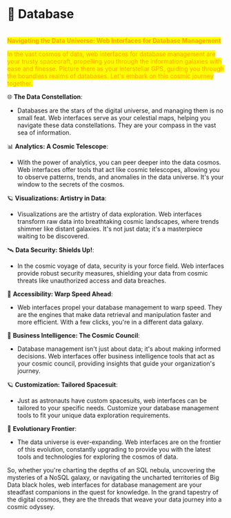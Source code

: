 # 💽 Database

\
<mark style="color:orange;">**Navigating the Data Universe: Web Interfaces for Database Management**</mark>

<mark style="color:orange;">In the vast cosmos of data, web interfaces for database management are your trusty spacecraft, propelling you through the information galaxies with ease and finesse. Picture them as your interstellar GPS, guiding you through the boundless realms of databases. Let's embark on this cosmic journey together.</mark>

🌐 **The Data Constellation**:

* Databases are the stars of the digital universe, and managing them is no small feat. Web interfaces serve as your celestial maps, helping you navigate these data constellations. They are your compass in the vast sea of information.

📊 **Analytics: A Cosmic Telescope**:

* With the power of analytics, you can peer deeper into the data cosmos. Web interfaces offer tools that act like cosmic telescopes, allowing you to observe patterns, trends, and anomalies in the data universe. It's your window to the secrets of the cosmos.

🪐 **Visualizations: Artistry in Data**:

* Visualizations are the artistry of data exploration. Web interfaces transform raw data into breathtaking cosmic landscapes, where trends shimmer like distant galaxies. It's not just data; it's a masterpiece waiting to be discovered.

🛰️ **Data Security: Shields Up!**:

* In the cosmic voyage of data, security is your force field. Web interfaces provide robust security measures, shielding your data from cosmic threats like unauthorized access and data breaches.

🚀 **Accessibility: Warp Speed Ahead**:

* Web interfaces propel your database management to warp speed. They are the engines that make data retrieval and manipulation faster and more efficient. With a few clicks, you're in a different data galaxy.

💼 **Business Intelligence: The Cosmic Council**:

* Database management isn't just about data; it's about making informed decisions. Web interfaces offer business intelligence tools that act as your cosmic council, providing insights that guide your organization's journey.

🪐 **Customization: Tailored Spacesuit**:

* Just as astronauts have custom spacesuits, web interfaces can be tailored to your specific needs. Customize your database management tools to fit your unique data exploration requirements.

🌌 **Evolutionary Frontier**:

* The data universe is ever-expanding. Web interfaces are on the frontier of this evolution, constantly upgrading to provide you with the latest tools and technologies for exploring the cosmos of data.

So, whether you're charting the depths of an SQL nebula, uncovering the mysteries of a NoSQL galaxy, or navigating the uncharted territories of Big Data black holes, web interfaces for database management are your steadfast companions in the quest for knowledge. In the grand tapestry of the digital cosmos, they are the threads that weave your data journey into a cosmic odyssey.
